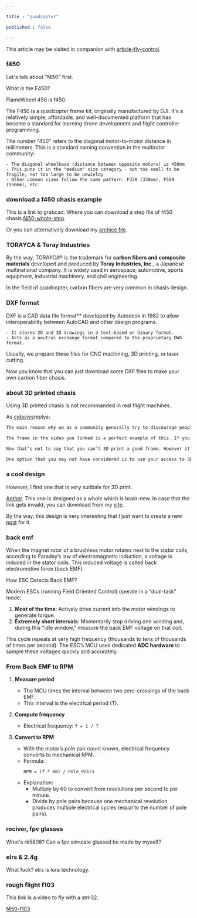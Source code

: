 ```yaml
---

title : "quadcopter"

published : false

---
```


This article may be visited in companion with [article-fly-control](ludwekin.github.io/posts/fly-control).

### f450

Let's talk about "f450" first.

What is the F450?

FlameWheel 450 is f450.

The F450 is a quadcopter frame kit, originally manufactured by DJI. It's a relatively simple, affordable, and well-documented platform that has become a standard for learning drone development and flight controller programming.

The number "450" refers to the diagonal motor-to-motor distance in millimeters. This is a standard naming convention in the multirotor community:

    - The diagonal wheelbase (distance between opposite motors) is 450mm
    - This puts it in the "medium" size category - not too small to be fragile, not too large to be unwieldy
    - Other common sizes follow the same pattern: F330 (330mm), F550 (550mm), etc.

### download a f450 chasis example

This is a link to grabcad. Where you can download a step file of f450 chasis.[f450-whole-step](https://grabcad.com/library/f450-quadcopter-frame-with-pixhawk-2-4-8-flight-controller-1).

Or you can alternatively download my [archice file](/assets/f450/F450%20Quadcopter%20Frame%20with%20Pixhawk%202.4.8%20Flight%20Controller.step).

### TORAYCA & Toray Industries

By the way, TORAYCA® is the trademark for **carbon fibers and composite materials** developed and produced by **Toray Industries, Inc.**, a Japanese multinational company. It is widely used in aerospace, automotive, sports equipment, industrial machinery, and civil engineering.

In the field of quadcopter, carbon fibers are very common in chasis design.

### DXF format

DXF is a CAD data file format** developed by Autodesk in 1982 to allow interoperability between AutoCAD and other design programs.  

    - It stores 2D and 3D drawings in a text-based or binary format.  
    - Acts as a neutral exchange format compared to the proprietary DWG format.

Usually, we prepare these files for CNC machining, 3D printing, or laser cutting.  

Now you know that you can just download some DXF files to make your own carbon fiber chasis.

### about 3D printed chasis

Using 3D printed chasis is not recommanded in real flight machines.

As [cjdavies](https://www.reddit.com/r/diydrones/comments/1i3dkyp/comment/m7miokr/?utm_source=share&utm_medium=web3x&utm_name=web3xcss&utm_term=1&utm_content=share_button)replys:
```markdown
The main reason why we as a community generally try to discourage people from 3D printing frames is because there is such a widespread tendency to simply copy an existing flat CFRP sheet design using 3D printing, with little or no consideration to the drastically different material properties of CFRP vs printable thermoplastics/polymers.

The frame in the video you linked is a perfect example of this. If you were to simply copy a frame design like that using a 3D printer, it would have substantially less stiffness than the original CFRP version - even in PA12. Stiffness is one of the most important properties when it comes to the flight performance of a drone frame.

Now that’s not to say that you can’t 3D print a good frame. However it would have to be designed from the ground up to take into account the properties of the material that you are using. If you take a look at DJI’s consumer drones, they are all plastic with little or no carbon fiber reinforcement. But they are designed as monocoques, a completely different approach to flat pieces of CFRP.

One option that you may not have considered is to use your access to 3D printing facilities to produce prototypes of a design that you will ultimately have CNC cut from CFRP. This is what I’ve done for all of my own frame designs - I printed off prototypes in PLA & used them to check fitment, clearances, etc. before sending the final design to a CNC factory to produce the real thing to fly.
```

### a cool design 

However, I find one that is very suitbale for 3D print.

[Aether](https://makerworld.com.cn/zh/models/427062-bm-yi-tai-4-4-ying-cun-yi-ti-shi-fpv-wu-ren-ji-ji?from=search#profileId-339009). This one is designed as a whole which is brain-new. In case that the link gets invaild, you can download from my [site](/assets/Aether/Aether4.stl). 

By the way, this design is very interesting that I just want to create a new [post](ludwekin.github.io/aether) for it.


### back emf

When the magnet rotor of a brushless motor rotates next to the stator coils, according to Faraday’s law of electromagnetic induction, a voltage is induced in the stator coils. This induced voltage is called back electromotive force (back EMF).  

How ESC Detects Back EMF?





Modern ESCs (running Field Oriented Control) operate in a “dual-task” mode:

1. **Most of the time**: Actively drive current into the motor windings to generate torque.  
2. **Extremely short intervals**: Momentarily stop driving one winding and, during this “idle window,” measure the back EMF voltage on that coil.  

This cycle repeats at very high frequency (thousands to tens of thousands of times per second). The ESC’s MCU uses dedicated **ADC hardware** to sample these voltages quickly and accurately.

### From Back EMF to RPM 

1. **Measure period**  
   - The MCU times the interval between two zero-crossings of the back EMF.  
   - This interval is the electrical period (T).  

2. **Compute frequency**  
   - Electrical frequency: `f = 1 / T`  

3. **Convert to RPM**  
   - With the motor’s pole pair count known, electrical frequency converts to mechanical RPM.  
   - Formula:  
     ```
     RPM = (f * 60) / Pole_Pairs
     ```  
   - Explanation:  
     - Multiply by 60 to convert from revolutions per second to per minute.  
     - Divide by pole pairs because one mechanical revolution produces multiple electrical cycles (equal to the number of pole pairs).  


### reciver, fpv glasses

What's rk5808? Can a fpv simulate glassed be made by myself?


### elrs & 2.4g

What fuck? elrs is lora technology.




### rough flight f103

This link is a video to fly with a stm32.

[f450-f103](https://www.bilibili.com/video/BV1Us4y1U7H1/?spm_id_from=333.1387.homepage.video_card.click&vd_source=bdb655fa0a3eb3c043d2c9524d6aa41d)


